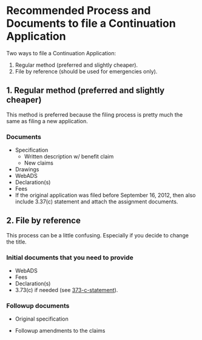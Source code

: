Recommended Process and Documents to file a Continuation Application
================================================

Two ways to file a Continuation Application: 
1.  Regular method (preferred and slightly cheaper).
2.  File by reference (should be used for emergencies only).

##  1. Regular method (preferred and slightly cheaper)

This method is preferred because the filing process is pretty much the same as filing a new application.

### Documents

- Specification
  -  Written description w/ benefit claim
  -  New claims
- Drawings
- WebADS
- Declaration(s)
- Fees
- If the original application was filed before September 16, 2012, then also include 3.37(c) statement and attach the assignment documents.

##  2. File by reference

This process can be a little confusing. Especially if you decide to change the title.

### Initial documents that you need to provide

- WebADS
- Fees
- Declaration(s)
- 3.73(c) if needed (see [373-c-statement](373-c-statement)).

### Followup documents

- Original specification

- Followup amendments to the claims
